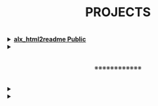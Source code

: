 <h1 align="center"><b>PROJECTS</b></h1><br>

<details>
<summary><b><a href="">alx_html2readme Public</a></b></summary><br>

A Python script that converts web pages of alx school projects into formatted README files for easier documentation.

<br><p align="center">※※※※※※※※※※※※</p><br>
</details>

<details>
<summary><b><a href=""> </a></b></summary><br>


<br><p align="center">※※※※※※※※※※※※</p><br>
</details>

<!-- ==================================================================== -->

<br>
<p align="center">※※※※※※※※※※※※</p>
<br>

<details>
<summary><b><a href=""> </a></b></summary><br>


<br><p align="center">※※※※※※※※※※※※</p><br>
</details>

<details>
<summary><b><a href=""> </a></b></summary><br>


<br><p align="center">※※※※※※※※※※※※</p><br>
</details>

